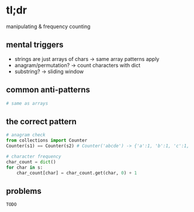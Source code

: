 # tl;dr

manipulating & frequency counting

## mental triggers

- strings are just arrays of chars -> same array patterns apply
- anagram/permutation? -> count characters with dict
- substring? -> sliding window

## common anti-patterns

```python
# same as arrays
```

## the correct pattern

```python
# anagram check
from collections import Counter
Counter(s1) == Counter(s2) # Counter('abcde') -> {'a':1, 'b':1, 'c':1, 'd':1, 'e':1}

# character frequency
char_count = dict()
for char in s:
    char_count[char] = char_count.get(char, 0) + 1
```

## problems

`TODO`